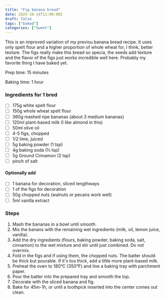 ```yaml
---
title: "Fig banana bread"
date: 2025-10-14T11:00:00Z
draft: false
tags: ["baked"]
categories: ["Sweet"]
---
```


This is an improved variation of my previou banana bread recipe. It uses only spelt flour and a higher proportion of whole wheat for, I think, better texture. The figs really make this bread so specia, the seeds add texture and the flavor of the figs just works incredible well here. Probably my favorite thing I have baked yet.

<div class="recipe" id="recipe">
Prep time: 15 minutes

Baking time: 1 hour

### Ingredients for 1 bred
- [ ] 175g white spelt flour
- [ ] 150g whole wheat spelt flour
- [ ] 360g mashed ripe bananas (about 3 medium bananas)
- [ ] 120ml plant-based milk (I like almond in this)
- [ ] 50ml olive oil
- [ ] 4-5 figs, chopped
- [ ] 1/2 lime, juiced
- [ ] 5g baking powder (1 tsp)
- [ ] 4g baking soda (½ tsp)  
- [ ] 5g Ground Cinnamon (2 tsp)  
- [ ] pinch of salt  
#### Optionally add
- [ ] 1 banana for decoration, sliced lengthways
- [ ] 1 of the figs for decoration
- [ ] 50g chopped nuts (walnuts or pecans work well)
- [ ] 5ml vanilla extract

### Steps
1. Mash the bananas in a bowl until smooth.
2. Mix the banans with the remaining wet ingredients (milk, oil, lemon juice, vanilla).
3. Add the dry ingredients (flours, baking powder, baking soda, salt, cinnamon) to the wet mixture and stir until just combined. Do not overmix.
4. Fold in the figs and if using them, the chopped nuts. The batter should be thick but pourable. If it's too thick, add a little more plant-based milk.
5. Preheat the oven to 180°C (350°F) and line a baking tray with parchment paper.
6. Pour the batter into the prepared tray and smooth the top.
7. Decorate with the sliced banana and fig.
8. Bake for 45m-1h, or until a toothpick inserted into the center comes out clean.

</div>
